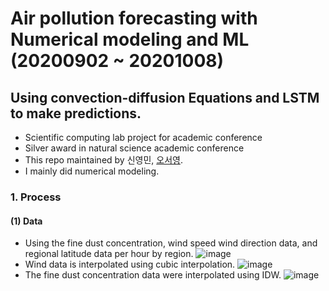 # Air pollution forecasting with Numerical modeling and ML (20200902 ~ 20201008)
## Using convection-diffusion Equations and LSTM to make predictions.
- Scientific computing lab project for academic conference
- Silver award in natural science academic conference
- This repo maintained by 신영민, [오서영](https://github.com/OH-Seoyoung).
- I mainly did numerical modeling.

### 1. Process
#### (1) Data
- Using the fine dust concentration, wind speed wind direction data, and regional latitude data per hour by region.
![image](https://user-images.githubusercontent.com/68014282/123036041-5e8c5400-d427-11eb-99e2-669d832658b2.png)
- Wind data is interpolated using cubic interpolation.
![image](https://user-images.githubusercontent.com/68014282/123040080-22a8bd00-d42e-11eb-85db-5963589ed4c1.png)
- The fine dust concentration data were interpolated using IDW.
![image](https://user-images.githubusercontent.com/68014282/123040219-613e7780-d42e-11eb-84e9-aab0c7792787.png)

